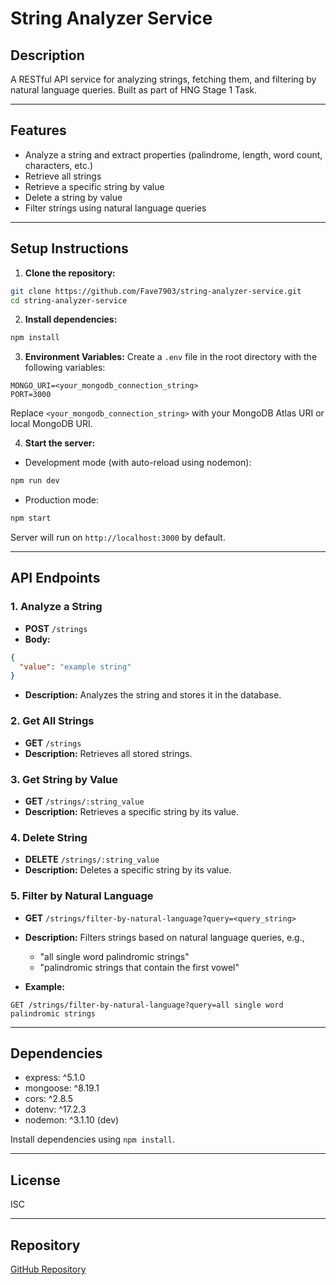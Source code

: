 # String Analyzer Service

## Description

A RESTful API service for analyzing strings, fetching them, and filtering by natural language queries. Built as part of HNG Stage 1 Task.

---

## Features

* Analyze a string and extract properties (palindrome, length, word count, characters, etc.)
* Retrieve all strings
* Retrieve a specific string by value
* Delete a string by value
* Filter strings using natural language queries

---

## Setup Instructions

1. **Clone the repository:**

```bash
git clone https://github.com/Fave7903/string-analyzer-service.git
cd string-analyzer-service
```

2. **Install dependencies:**

```bash
npm install
```

3. **Environment Variables:**
   Create a `.env` file in the root directory with the following variables:

```
MONGO_URI=<your_mongodb_connection_string>
PORT=3000
```

Replace `<your_mongodb_connection_string>` with your MongoDB Atlas URI or local MongoDB URI.

4. **Start the server:**

* Development mode (with auto-reload using nodemon):

```bash
npm run dev
```

* Production mode:

```bash
npm start
```

Server will run on `http://localhost:3000` by default.

---

## API Endpoints

### 1. Analyze a String

* **POST** `/strings`
* **Body:**

```json
{
  "value": "example string"
}
```

* **Description:** Analyzes the string and stores it in the database.

### 2. Get All Strings

* **GET** `/strings`
* **Description:** Retrieves all stored strings.

### 3. Get String by Value

* **GET** `/strings/:string_value`
* **Description:** Retrieves a specific string by its value.

### 4. Delete String

* **DELETE** `/strings/:string_value`
* **Description:** Deletes a specific string by its value.

### 5. Filter by Natural Language

* **GET** `/strings/filter-by-natural-language?query=<query_string>`
* **Description:** Filters strings based on natural language queries, e.g.,

  * "all single word palindromic strings"
  * "palindromic strings that contain the first vowel"
* **Example:**

```
GET /strings/filter-by-natural-language?query=all single word palindromic strings
```

---

## Dependencies

* express: ^5.1.0
* mongoose: ^8.19.1
* cors: ^2.8.5
* dotenv: ^17.2.3
* nodemon: ^3.1.10 (dev)

Install dependencies using `npm install`.

---

## License

ISC

---

## Repository

[GitHub Repository](https://github.com/Fave7903/string-analyzer-service)

